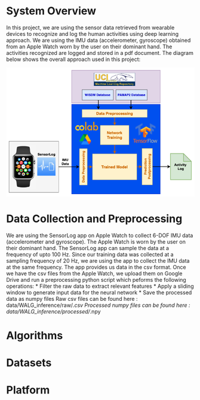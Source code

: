 # System Overview 
In this project, we are using the sensor data retrieved from wearable devices to recognize and log the human activities using deep learning approach. We are using the IMU data (accelerometer, gyroscope) obtained from an Apple Watch worn by the user on their dominant hand. The activities recognized are logged and stored in a pdf document. The diagram below shows the overall approach used in this project:

![System Diagram](png/technical_approach.png)

# Data Collection and Preprocessing
We are using the SensorLog app on Apple Watch to collect 6-DOF IMU data (accelerometer and gyroscope). The Apple Watch is worn by the user on their dominant hand. The SensorLog app can sample the data at a frequency of upto 100 Hz. Since our training data was collected at a sampling frequency of 20 Hz, we are using the app to collect the IMU data at the same frequency. The app provides us data in the csv format. Once we have the csv files from the Apple Watch, we upload them on Google Drive and run a preprocessing python script which peforms the following operations: 
    * Filter the raw data to extract relevant features 
    * Apply a sliding window to generate input data for the neural network 
    * Save the processed data as numpy files 
Raw csv files can be found here : data/WALG_inference/raw/*.csv
Processed numpy files can be found here : data/WALG_inference/processed/*.npy

# Algorithms
# Datasets
# Platform
